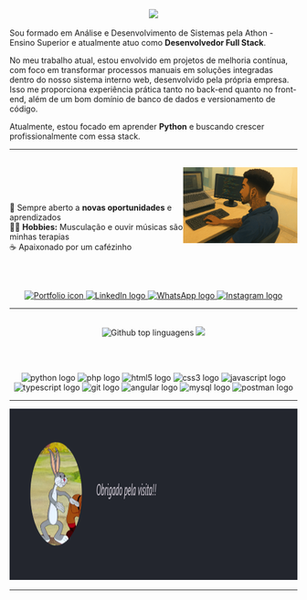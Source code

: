 <p align="center">
  <img src="https://capsule-render.vercel.app/api?type=waving&color=1A1B27&height=200&section=header&text=Ol%C3%A1✌🏾,%20sou%20o%20Igor%20Matheus!&fontSize=30&fontColor=70A5FD" />
</p>

<div align="left">

Sou formado em Análise e Desenvolvimento de Sistemas pela Athon - Ensino Superior e atualmente atuo como **Desenvolvedor Full Stack**.

No meu trabalho atual, estou envolvido em projetos de melhoria contínua, com foco em transformar processos manuais em soluções integradas dentro do nosso sistema interno web, desenvolvido pela própria empresa. Isso me proporciona experiência prática tanto no back-end quanto no front-end, além de um bom domínio de banco de dados e versionamento de código.

Atualmente, estou focado em aprender **Python** e buscando crescer profissionalmente com essa stack.

---

<br/>

<img align="right" alt="image" src="assets/me-ghibi.png" width="200" />

<br/><br/>

🧠 Sempre aberto a **novas oportunidades** e aprendizados  
💪🏾 **Hobbies:** Musculação e ouvir músicas são minhas terapias  
☕ Apaixonado por um cafézinho

<br/><br/>

<div align="center">
  <a href="https://developerigorm.github.io/ig_portifolio.github.io/">
    <img src="https://img.shields.io/static/v1?message=Portfolio&logo=web&label=&color=6C63FF&logoColor=white&labelColor=&style=for-the-badge" height="35" alt="Portfolio icon" />
  </a>
  <a href="https://www.linkedin.com/in/igor-matheus-b51348252/">
    <img src="https://img.shields.io/static/v1?message=LinkedIn&logo=linkedin&label=&color=0077B5&logoColor=white&labelColor=&style=for-the-badge" height="35" alt="LinkedIn logo" />
  </a>
  <a href="https://wa.me/5515997227398?">
    <img src="https://img.shields.io/static/v1?message=WhatsApp&logo=whatsapp&label=&color=25D366&logoColor=white&labelColor=&style=for-the-badge" height="35" alt="WhatsApp logo" />
  </a>
  <a href="https://www.instagram.com/igoor_math3us/?next=%2F">
    <img src="https://img.shields.io/badge/-Instagram-E4405F?style=for-the-badge&logo=instagram&logoColor=white" height="35" alt="Instagram logo" />
  </a>
<br/>

</div>

---

<br/>

<div align="center">
  <img height="150em" src="https://github-readme-stats.vercel.app/api?username=DeveloperIgorM&layout=compact&langs_count=20&theme=tokyonight" alt="Github top linguagens"/>
  <img height="150em" src="https://github-readme-stats.vercel.app/api/top-langs/?username=DeveloperIgorM&layout=compact&theme=tokyonight" />


<br/><br/>

 <img src="https://cdn.jsdelivr.net/gh/devicons/devicon/icons/python/python-original.svg" height="40" width="52" alt="python logo" />
 <img src="https://cdn.jsdelivr.net/gh/devicons/devicon/icons/php/php-original.svg" height="40" width="52" alt="php logo" />
 <img src="https://cdn.jsdelivr.net/gh/devicons/devicon/icons/html5/html5-original.svg" height="40" width="52" alt="html5 logo" />
 <img src="https://cdn.jsdelivr.net/gh/devicons/devicon/icons/css3/css3-original.svg" height="40" width="52" alt="css3 logo" />
 <img src="https://cdn.jsdelivr.net/gh/devicons/devicon/icons/javascript/javascript-original.svg" height="40" width="52" alt="javascript logo" />
 <img src="https://cdn.jsdelivr.net/gh/devicons/devicon/icons/typescript/typescript-original.svg" height="40" width="52" alt="typescript logo" />
 <img src="https://cdn.jsdelivr.net/gh/devicons/devicon/icons/git/git-original.svg" height="40" width="52" alt="git logo" />
 <img src="https://cdn.jsdelivr.net/gh/devicons/devicon/icons/angularjs/angularjs-original.svg" height="40" width="52" alt="angular logo" />
 <img src="https://cdn.jsdelivr.net/gh/devicons/devicon/icons/mysql/mysql-original.svg" height="40" width="52" alt="mysql logo" />
 <img src="https://cdn.jsdelivr.net/gh/devicons/devicon/icons/postman/postman-original.svg" height="40" width="52" alt="postman logo" />


<br/>
</div>

---

<img src="assets/rodape-img.png" alt="image" width="1090px" height="300px"/>


---
